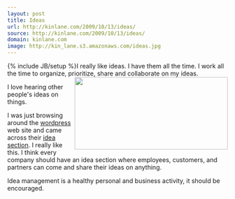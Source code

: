 ```yaml
---
layout: post
title: Ideas
url: http://kinlane.com/2009/10/13/ideas/
source: http://kinlane.com/2009/10/13/ideas/
domain: kinlane.com
image: http://kin_lane.s3.amazonaws.com/ideas.jpg
---
```

{% include JB/setup %}I really like ideas. I have them all the time. I work all the time to organize, prioritize, share and collaborate on my ideas.<a href="http://wordpress.org"><img title="Idea-Management" src="http://kin_lane.s3.amazonaws.com/ideas.jpg" alt="" width="350" height="166" align="right" /></a><p></p>
I love hearing other people's ideas on things.<p></p>
I was just browsing around the <a href="http://wordpress.org">wordpress</a> web site and came across their <a href="http://wordpress.org">idea section</a>. I really like this. I think every company should have an idea section where employees, customers, and partners can come and share their ideas on anything.<p></p>
Idea management is a healthy personal and business activity, it should be encouraged.